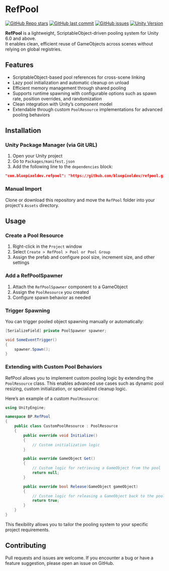 # RefPool
[![GitHub Repo stars](https://img.shields.io/github/stars/BluePixelDev/refpool?style=flat-square)](https://github.com/BluePixelDev/refpool/stargazers)
[![GitHub last commit](https://img.shields.io/github/last-commit/BluePixelDev/refpool?style=flat-square)](https://github.com/BluePixelDev/refpool/commits/main)
[![GitHub issues](https://img.shields.io/github/issues/bluepixeldev/refpool?style=flat-square)](https://github.com/bluepixeldev/refpool/issues)
[![Unity Version](https://img.shields.io/badge/unity-6.0%2B-green?style=flat-square)](https://unity.com/releases/editor)

**RefPool** is a lightweight, ScriptableObject-driven pooling system for Unity 6.0 and above.  
It enables clean, efficient reuse of GameObjects across scenes without relying on global registries.

## Features
- ScriptableObject-based pool references for cross-scene linking
- Lazy pool initialization and automatic cleanup on unload
- Efficient memory management through shared pooling
- Supports runtime spawning with configurable options such as spawn rate, position overrides, and randomization
- Clean integration with Unity’s component model
- Extendable through custom `PoolResource` implementations for advanced pooling behaviors

## Installation

### Unity Package Manager (via Git URL)

1. Open your Unity project
2. Go to `Packages/manifest.json`
3. Add the following line to the `dependencies` block:

```json
"com.bluepixeldev.refpool": "https://github.com/bluepixeldev/refpool.git"
```

### Manual Import

Clone or download this repository and move the `RefPool` folder into your project's `Assets` directory.

## Usage

### Create a Pool Resource

1. Right-click in the `Project` window
2. Select `Create > RefPool > Pool or Pool Group`
3. Assign the prefab and configure pool size, increment size, and other settings

### Add a RefPoolSpawner

1. Attach the `RefPoolSpawner` component to a GameObject
2. Assign the `PoolResource` you created
3. Configure spawn behavior as needed

### Trigger Spawning

You can trigger pooled object spawning manually or automatically:

```csharp
[SerializeField] private PoolSpawner spawner;

void SomeEventTrigger()
{
    spawner.Spawn();
}
```

### Extending with Custom Pool Behaviors

RefPool allows you to implement custom pooling logic by extending the `PoolResource` class. This enables advanced use cases such as dynamic pool resizing, custom initialization, or specialized cleanup logic.

Here’s an example of a custom `PoolResource`:

```csharp
using UnityEngine;

namespace BP.RefPool
{
    public class CustomPoolResource : PoolResource
    {
        public override void Initialize()
        {
            // Custom initialization logic
        }

        public override GameObject Get()
        {
            // Custom logic for retrieving a GameObject from the pool
            return null;
        }

        public override bool Release(GameObject gameObject)
        {
            // Custom logic for releasing a GameObject back to the pool
            return true;
        }
    }
}
```

This flexibility allows you to tailor the pooling system to your specific project requirements.

## Contributing

Pull requests and issues are welcome. If you encounter a bug or have a feature suggestion, please open an issue on GitHub.